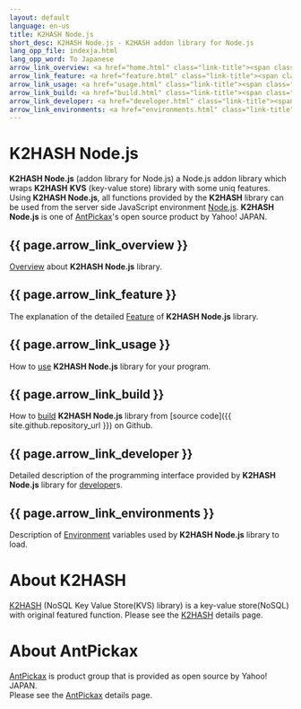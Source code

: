```yaml
---
layout: default
language: en-us
title: K2HASH Node.js
short_desc: K2HASH Node.js - K2HASH addon library for Node.js
lang_opp_file: indexja.html
lang_opp_word: To Japanese
arrow_link_overview: <a href="home.html" class="link-title"><span class="arrow-base link-arrow-right"></span>Overview</a>
arrow_link_feature: <a href="feature.html" class="link-title"><span class="arrow-base link-arrow-right"></span>Feature</a>
arrow_link_usage: <a href="usage.html" class="link-title"><span class="arrow-base link-arrow-right"></span>Usage</a>
arrow_link_build: <a href="build.html" class="link-title"><span class="arrow-base link-arrow-right"></span>Build</a>
arrow_link_developer: <a href="developer.html" class="link-title"><span class="arrow-base link-arrow-right"></span>Developer</a>
arrow_link_environments: <a href="environments.html" class="link-title"><span class="arrow-base link-arrow-right"></span>Environments</a>
---
```


# **K2HASH Node.js**
**K2HASH Node.js** (addon library for Node.js) a Node.js addon library which wraps **K2HASH** **KVS** (key-value store) library with some uniq features.
Using **K2HASH Node.js**, all functions provided by the **K2HASH** library can be used from the server side JavaScript environment [Node.js](https://nodejs.org/).
**K2HASH Node.js** is one of [AntPickax](https://antpick.ax/)'s open source product by Yahoo! JAPAN.

## {{ page.arrow_link_overview }}
[Overview](home.html) about **K2HASH Node.js** library.

## {{ page.arrow_link_feature }}
The explanation of the detailed [Feature](feature.html) of **K2HASH Node.js** library.

## {{ page.arrow_link_usage }}
How to [use](usage.html) **K2HASH Node.js** library for your program.

## {{ page.arrow_link_build }}
How to [build](build.html) **K2HASH Node.js** library from [source code]({{ site.github.repository_url }}) on Github.

## {{ page.arrow_link_developer }}
Detailed description of the programming interface provided by **K2HASH Node.js** library for [developer](developer.html)s.

## {{ page.arrow_link_environments }}
Description of [Environment](environments.html) variables used by **K2HASH Node.js** library to load.

# **About K2HASH**
[K2HASH](https://k2hash.antpick.ax/) (NoSQL Key Value Store(KVS) library) is a key-value store(NoSQL) with original featured function.
Please see the [K2HASH](https://k2hash.antpick.ax/) details page.

# **About AntPickax**
[AntPickax](https://antpick.ax/) is product group that is provided as open source by Yahoo! JAPAN.  
Please see the [AntPickax](https://antpick.ax/) details page.

